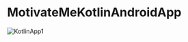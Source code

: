 # MotivateMeKotlinAndroidApp
![KotlinApp1](https://user-images.githubusercontent.com/72329369/121837466-e5586880-cc92-11eb-9973-19f01cf15da6.PNG)

